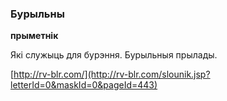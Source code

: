 ### Бурыльны
**прыметнік**

Які служыць для бурэння. Бурыльныя прылады.

<a rel="author">[http://rv-blr.com/](http://rv-blr.com/slounik.jsp?letterId=0&maskId=0&pageId=443)</a>
